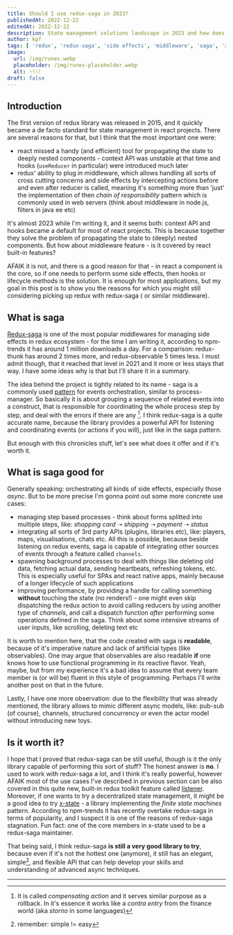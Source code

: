 ```yaml
---
title: Should I use redux-saga in 2023?
publishedAt: 2022-12-22
editedAt: 2022-12-22
description: State management solutions landscape in 2023 and how does it affect adoption of redux and redux-saga in particular
author: kpf
tags: [ 'redux', 'redux-saga', 'side effects', 'middleware', 'saga', 'x-state' ]
image:
  url: /img/runes.webp
  placeholder: /img/runes-placeholder.webp
  alt: ᛋᚬᚷᚨ
draft: false
---
```


## Introduction

The first version of redux library was released in 2015, and it quickly became a de facto standard for state management in react projects. There are several
reasons for that, but I think that the most important one were:

- react missed a handy (and efficient) tool for propagating the state to deeply nested components - context API was unstable at that time and
  hooks (`useReducer` in particular) were introduced much later
- redux' ability to plug in middleware, which allows handling all sorts of cross cutting concerns and side effects by intercepting actions before and even after
  reducer is called, meaning it's something more than 'just' the implementation of then _chain of responsibility_ pattern which is commonly used in web
  servers (think about middleware in node.js, filters in java ee etc)

It's almost 2023 while I'm writing it, and it seems both: context API and hooks became a default for most of react projects. This is because together they solve
the problem of propagating the state to (deeply) nested components. But how about middleware feature - is it covered by react built-in features?

AFAIK it is not, and there is a good reason for that - in react a component is the core, so if one needs to perform some side effects, then hooks or lifecycle
methods is the solution.
It is enough for most applications, but my goal in this post is to show you the reasons for which you might still considering picking up redux with redux-saga (
or similar middleware).

## What is saga

[Redux-saga](https://redux-saga.js.org/) is one of the most popular middlewares for managing side effects in redux ecosystem - for the time I am writing it,
according to npm-trends it has around 1 million downloads a day. For a comparison: redux-thunk has around 2 times more, and redux-observable 5 times less. I
must admit though, that it reached that level in 2021 and it more or less stays that way. I have some ideas why is that but I'll share it in a summary.

The idea behind the project is tightly related to its name - saga is a commonly used [pattern](https://www.cs.cornell.edu/andru/cs711/2002fa/reading/sagas.pdf)
for events orchestration, similar to process-manager. So basically it is about grouping a sequence of related events into a construct, that is responsible for
coordinating the whole process step by step, and deal with the errors if there are any [^1].
I think redux-saga is a quite accurate name, because the library provides a powerful API for listening and coordinating events (or actions if you will), just
like in the saga pattern.

But enough with this chronicles stuff, let's see what does it offer and if it's worth it.

## What is saga good for

Generally speaking: orchestrating all kinds of side effects, especially those _async_. But to be more precise I'm gonna point out some more concrete use cases:

- managing step based processes - think about forms splitted into multiple steps, like: _shopping card_ ➝ _shipping_ ➝ _payment_ ➝ _status_
- integrating all sorts of 3rd party APIs (plugins, libraries etc), like: players, maps, visualisations, chats etc. All this is possible, because beside
  listening on redux events, saga is capable of integrating other sources of events through a feature called `channels`.
- spawning background processes to deal with things like deleting old data, fetching actual data, sending heartbeats, refreshing tokens, etc. This is especially
  useful for SPAs and react native apps, mainly because of a longer lifecycle of such applications
- improving performance, by providing a handle for calling something **without** touching the state (no renders!) - one might even skip dispatching the redux
  action to avoid calling reducers by using another type of _channels_, and call a dispatch function _after_ performing some operations defined in the saga.
  Think about some intensive streams of user inputs, like scrolling, deleting text etc

It is worth to mention here, that the code created with saga is **readable**, because of it's imperative nature and lack of artificial types (like observables).
One may argue that observables are also readable **if** one knows how to use functional programming in its reactive flavor. Yeah, maybe, but from my experience
it's a bad idea to assume that every team member is (or will be) fluent in this style of programming. Perhaps I'll write another post on that in the future.

Lastly, I have one more observation: due to the flexibility that was already mentioned, the library allows to mimic different async models, like: pub-sub (of
course), channels, structured concurrency or even the actor model without introducing new toys.

## Is it worth it?

I hope that I proved that redux-saga can be still useful, though is it the only library capable of performing this sort of stuff? The honest answer is **no**. I
used to work with redux-saga a lot, and I think it's really powerful, however AFAIK most of the use cases I've described in previous section can be also covered
in this quite new, built-in redux toolkit feature called [listener](https://redux-toolkit.js.org/api/createListenerMiddleware). Moreover, if one wants to try a
decentralized state management, it might be a good idea to try [x-state](https://xstate.js.org) - a library implementing the _finite state machines_ pattern.
According to npm-trends it has recently overtake redux-saga in terms of popularity, and I suspect it is one of the reasons of redux-saga stagnation. Fun fact:
one of the core members in x-state used to be a redux-saga maintainer.

That being said, I think redux-saga **is still a very good library to try**, because even if it's not the hottest one (anymore), it still has an elegant,
simple[^2], and flexible API that can help develop your skills and understanding of advanced async techniques.

---

[^1]: It is called _compensating action_ and it serves similar purpose as a rollback. In it's essence it works like a _contra entry_ from the finance world (aka
_storno_ in some languages)
[^2]: remember: simple != easy
